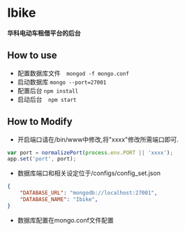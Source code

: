 # Ibike
**华科电动车租借平台的后台**

## How to use
* 配置数据库文件　`mongod -f mongo.conf`
* 启动数据库 `mongo --port=27001`
* 配置后台 `npm install`
* 启动后台　`npm start`


## How to Modify

- 开启端口请在/bin/www中修改,将"xxxx"修改所需端口即可.

```js
var port = normalizePort(process.env.PORT || 'xxxx');
app.set('port', port);
```

- 数据库端口和相关设定位于/configs/config_set.json

```json
{
    "DATABASE_URL": "mongodb://localhost:27001",
    "DATABASE_NAME": "Ibike",
}
```

- 数据库配置在mongo.conf文件配置


